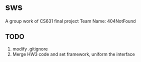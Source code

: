 sws
===

A group work of CS631 final project
Team Name: 404NotFound

## TODO
1. modify .gitignore
2. Merge HW3 code and set framework, uniform the interface
